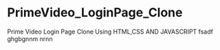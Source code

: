 # PrimeVideo_LoginPage_Clone
Prime Video Login Page Clone Using HTML,CSS AND JAVASCRIPT
fsadf
ghgbgnnm
nrnn

